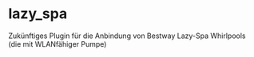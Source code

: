 # lazy_spa

Zukünftiges Plugin für die Anbindung von Bestway Lazy-Spa Whirlpools (die mit WLANfähiger Pumpe)
